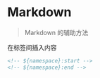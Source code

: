 # Markdown

> Markdown 的辅助方法

在标签间插入内容

```md
<!-- ${namespace}:start -->
<!-- ${namespace}:end -->
```
